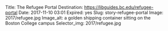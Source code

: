 Title: The Refugee Portal
Destination: https://libguides.bc.edu/refugee-portal 
Date: 2017-11-10 03:01
Expired: yes
Slug: story-refugee-portal
Image: 2017/refugee.jpg
Image_alt: a golden shipping container sitting on the Boston College campus
Selector_img: 2017/refugee.jpg
